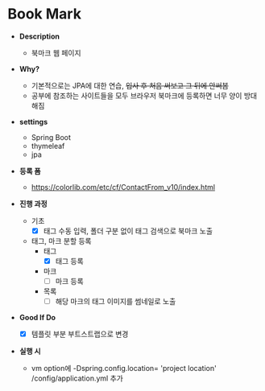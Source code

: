 # Book Mark 

- **Description**
    - 북마크 웹 페이지

- **Why?** 
    - 기본적으로는 JPA에 대한 연습, ~~입사 후 처음 써보고 그 뒤에 안써봄~~
    - 공부에 참조하는 사이트들을 모두 브라우저 북마크에 등록하면 너무 양이 방대해짐

- **settings**
    - Spring Boot
    - thymeleaf
    - jpa
 
- **등록 폼**
    - https://colorlib.com/etc/cf/ContactFrom_v10/index.html
    
- **진행 과정**
    - 기초 
        - [X] 태그 수동 입력, 폴더 구분 없이 태그 검색으로 북마크 노출
    - 태그, 마크 분할 등록
        - 태그 
            - [X] 태그 등록
        - 마크 
            - [ ] 마크 등록
        - 목록
            - [ ] 해당 마크의 태그 이미지를 썸네일로 노출

- **Good If Do**
    - [X] 템플릿 부분 부트스트랩으로 변경
    
- **실행 시**
    - vm option에  -Dspring.config.location= 'project location' /config/application.yml 추가
